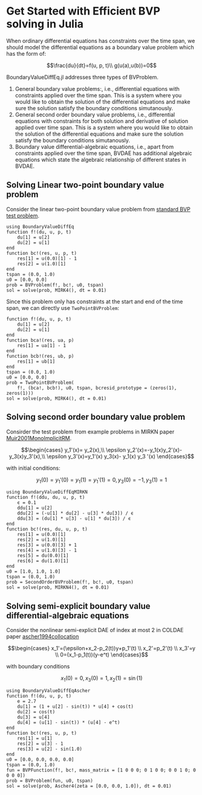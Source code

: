 # Get Started with Efficient BVP solving in Julia

When ordinary differential equations has constraints over the time span, we should model the differential equations as a boundary value problem which has the form of:

```math
\frac{du}{dt}=f(u, p, t)\\
g(u(a),u(b))=0
```

BoundaryValueDiffEq.jl addresses three types of BVProblem.

 1. General boundary value problems:, i.e., differential equations with constraints applied over the time span. This is a system where you would like to obtain the solution of the differential equations and make sure the solution satisfy the boundary conditions simutanously.
 2. General second order boundary value problems, i.e., differential equations with constraints for both solution and derivative of solution applied over time span. This is a system where you would like to obtain the solution of the differential equations and make sure the solution satisfy the boundary conditions simutanously.
 3. Boundary value differential-algebraic equations, i.e., apart from constraints applied over the time span, BVDAE has additional algebraic equations which state the algebraic relationship of different states in BVDAE.

## Solving Linear two-point boundary value problem

Consider the linear two-point boundary value problem from [standard BVP test problem](https://archimede.uniba.it/%7Ebvpsolvers/testsetbvpsolvers/?page_id=29).

```@example getting_started
using BoundaryValueDiffEq
function f!(du, u, p, t)
    du[1] = u[2]
    du[2] = u[1]
end
function bc!(res, u, p, t)
    res[1] = u(0.0)[1] - 1
    res[2] = u(1.0)[1]
end
tspan = (0.0, 1.0)
u0 = [0.0, 0.0]
prob = BVProblem(f!, bc!, u0, tspan)
sol = solve(prob, MIRK4(), dt = 0.01)
```

Since this problem only has constraints at the start and end of the time span, we can directly use `TwoPointBVProblem`:

```@example getting_started
function f!(du, u, p, t)
    du[1] = u[2]
    du[2] = u[1]
end
function bca!(res, ua, p)
    res[1] = ua[1] - 1
end
function bcb!(res, ub, p)
    res[1] = ub[1]
end
tspan = (0.0, 1.0)
u0 = [0.0, 0.0]
prob = TwoPointBVProblem(
    f!, (bca!, bcb!), u0, tspan, bcresid_prototype = (zeros(1), zeros(1)))
sol = solve(prob, MIRK4(), dt = 0.01)
```

## Solving second order boundary value problem

Consirder the test problem from example problems in MIRKN paper [Muir2001MonoImplicitRM](@Citet).

```math
\begin{cases}
y_1'(x)= y_2(x),\\
\epsilon y_2'(x)=-y_1(x)y_2'(x)- y_3(x)y_3'(x),\\
\epsilon y_3'(x)=y_1'(x) y_3(x)- y_1(x) y_3 '(x)
\end{cases}
```

with initial conditions:

```math
y_1(0) = y_1'(0)= y_1(1)=y_1'(1)=0,y_3(0)=
-1, y_3(1)=1
```

```@example getting_started
using BoundaryValueDiffEqMIRKN
function f!(ddu, du, u, p, t)
    ϵ = 0.1
    ddu[1] = u[2]
    ddu[2] = (-u[1] * du[2] - u[3] * du[3]) / ϵ
    ddu[3] = (du[1] * u[3] - u[1] * du[3]) / ϵ
end
function bc!(res, du, u, p, t)
    res[1] = u(0.0)[1]
    res[2] = u(1.0)[1]
    res[3] = u(0.0)[3] + 1
    res[4] = u(1.0)[3] - 1
    res[5] = du(0.0)[1]
    res[6] = du(1.0)[1]
end
u0 = [1.0, 1.0, 1.0]
tspan = (0.0, 1.0)
prob = SecondOrderBVProblem(f!, bc!, u0, tspan)
sol = solve(prob, MIRKN4(), dt = 0.01)
```

## Solving semi-explicit boundary value differential-algebraic equations

Consider the nonlinear semi-explicit DAE of index at most 2 in COLDAE paper [ascher1994collocation](@Citet)

```math
\begin{cases}
x_1'=(\epsilon+x_2-p_2(t))y+p_1'(t) \\
x_2'=p_2'(t) \\
x_3'=y \\
0=(x_1-p_1(t))(y-e^t)
\end{cases}
```

with boundary conditions

```math
x_1(0)=0,x_3(0)=1,x_2(1)=\sin(1)
```

```@example getting_started
using BoundaryValueDiffEqAscher
function f!(du, u, p, t)
    e = 2.7
    du[1] = (1 + u[2] - sin(t)) * u[4] + cos(t)
    du[2] = cos(t)
    du[3] = u[4]
    du[4] = (u[1] - sin(t)) * (u[4] - e^t)
end
function bc!(res, u, p, t)
    res[1] = u[1]
    res[2] = u[3] - 1
    res[3] = u[2] - sin(1.0)
end
u0 = [0.0, 0.0, 0.0, 0.0]
tspan = (0.0, 1.0)
fun = BVPFunction(f!, bc!, mass_matrix = [1 0 0 0; 0 1 0 0; 0 0 1 0; 0 0 0 0])
prob = BVProblem(fun, u0, tspan)
sol = solve(prob, Ascher4(zeta = [0.0, 0.0, 1.0]), dt = 0.01)
```
